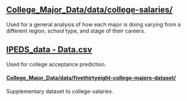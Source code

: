 
## [College_Major_Data/data/college-salaries/](https://github.com/ccny-data/College_Major_Data/tree/master/data/college-salaries)
Used for a general analysis of how each major is doing varying from a different region, school type, and stage of their careers.


## [IPEDS_data - Data.csv](https://github.com/ccny-data/College_Major_Data/blob/master/data/IPEDS_data%20-%20Data.csv)
Used for college acceptance prediction.

#### [College_Major_Data/data/fivethirtyeight-college-majors-dataset/](https://github.com/ccny-data/College_Major_Data/tree/master/data/fivethirtyeight-college-majors-dataset)
Supplementary dataset to college-salaries. 